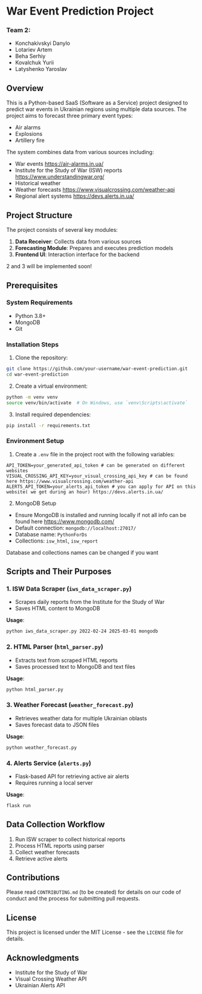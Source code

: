 # War Event Prediction Project

### Team 2:

- Konchakivskyi Danylo
- Lotariev Artem
- Beha Serhiy
- Kovalchuk Yurii
- Latyshenko Yaroslav

## Overview

This is a Python-based SaaS (Software as a Service) project designed to predict war events in Ukrainian regions using
multiple data sources. The project aims to forecast three primary event types:

- Air alarms
- Explosions
- Artillery fire

The system combines data from various sources including:

- War events https://air-alarms.in.ua/
- Institute for the Study of War (ISW) reports https://www.understandingwar.org/
- Historical weather
- Weather forecasts https://www.visualcrossing.com/weather-api
- Regional alert systems https://devs.alerts.in.ua/

## Project Structure

The project consists of several key modules:

1. **Data Receiver**: Collects data from various sources
2. **Forecasting Module**: Prepares and executes prediction models
3. **Frontend UI**: Interaction interface for the backend

2 and 3 will be implemented soon!

## Prerequisites

### System Requirements

- Python 3.8+
- MongoDB
- Git

### Installation Steps

1. Clone the repository:

```bash
git clone https://github.com/your-username/war-event-prediction.git
cd war-event-prediction
```

2. Create a virtual environment:

```bash
python -m venv venv
source venv/bin/activate  # On Windows, use `venv\Scripts\activate`
```

3. Install required dependencies:

```bash
pip install -r requirements.txt
```

### Environment Setup

1. Create a `.env` file in the project root with the following variables:

```
API_TOKEN=your_generated_api_token # can be generated on different websites 
VISUAL_CROSSING_API_KEY=your_visual_crossing_api_key # can be found here https://www.visualcrossing.com/weather-api
ALERTS_API_TOKEN=your_alerts_api_token # you can apply for API on this website( we get during an hour) https://devs.alerts.in.ua/
```

2. MongoDB Setup

- Ensure MongoDB is installed and running locally if not all info can be found here https://www.mongodb.com/
- Default connection: `mongodb://localhost:27017/`
- Database name: `PythonForDs`
- Collections: `isw_html`, `isw_report`

Database and collections names can be changed if you want

## Scripts and Their Purposes

### 1. ISW Data Scraper (`iws_data_scraper.py`)

- Scrapes daily reports from the Institute for the Study of War
- Saves HTML content to MongoDB

**Usage**:

```bash
python iws_data_scraper.py 2022-02-24 2025-03-01 mongodb
```

### 2. HTML Parser (`html_parser.py`)

- Extracts text from scraped HTML reports
- Saves processed text to MongoDB and text files

**Usage**:

```bash
python html_parser.py
```

### 3. Weather Forecast (`weather_forecast.py`)

- Retrieves weather data for multiple Ukrainian oblasts
- Saves forecast data to JSON files

**Usage**:

```bash
python weather_forecast.py
```

### 4. Alerts Service (`alerts.py`)

- Flask-based API for retrieving active air alerts
- Requires running a local server

**Usage**:

```bash
flask run
```

## Data Collection Workflow

1. Run ISW scraper to collect historical reports
2. Process HTML reports using parser
3. Collect weather forecasts
4. Retrieve active alerts

## Contributions

Please read `CONTRIBUTING.md` (to be created) for details on our code of conduct and the process for submitting pull
requests.

## License

This project is licensed under the MIT License - see the `LICENSE` file for details.

## Acknowledgments

- Institute for the Study of War
- Visual Crossing Weather API
- Ukrainian Alerts API